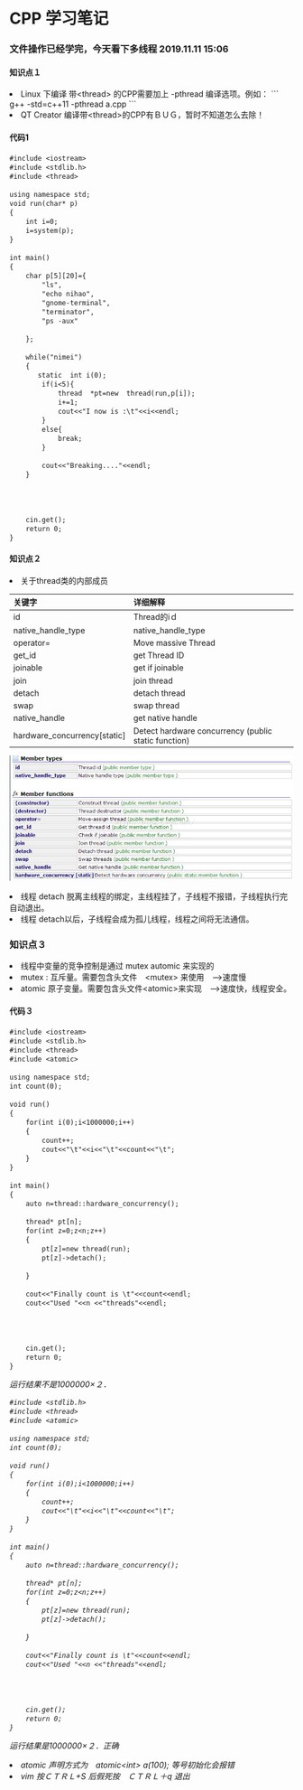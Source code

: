 # CPP 学习笔记
### 文件操作已经学完，今天看下多线程  2019.11.11 15:06
#### 知识点１
<li> Linux 下编译 带&ltthread&gt 的CPP需要加上 -pthread 编译选项。例如：
```
g++ -std=c++11 -pthread a.cpp
```
<li>QT Creator 编译带&ltthread&gt的CPP有ＢＵＧ，暂时不知道怎么去除！

#### 代码1

```
#include <iostream>
#include <stdlib.h>
#include <thread>

using namespace std;
void run(char* p)
{
    int i=0;
    i=system(p);
}

int main()
{
    char p[5][20]={
        "ls",
        "echo nihao",
        "gnome-terminal",
        "terminator",
        "ps -aux"

    };

    while("nimei")
    {
       static  int i(0);
        if(i<5){
            thread  *pt=new  thread(run,p[i]);
            i+=1;
            cout<<"I now is :\t"<<i<<endl;
        }
        else{
            break;
        }
        
        cout<<"Breaking...."<<endl;
    }




    cin.get();
    return 0;
}
```

#### 知识点２
<li> 关于thread类的内部成员

|关键字|详细解释|
|--|--|
|id|Thread的iｄ|  
|native_handle_type | native_handle_type|
|operator=|Move massive Thread|
|get_id|get Thread ID|
|joinable|get if joinable|
|join|join thread|
|detach|detach thread|
|swap |swap thread|
|native_handle|get native handle|
|hardware_concurrency[static]|Detect hardware concurrency (public static function)

![](1.jpg)

<li> 线程 detach 脱离主线程的绑定，主线程挂了，子线程不报错，子线程执行完自动退出。

<li> 线程 detach以后，子线程会成为孤儿线程，线程之间将无法通信。

### 知识点３

<li>线程中变量的竞争控制是通过 mutex automic 来实现的

<li>mutex : 互斥量。需要包含头文件　&ltmutex> 来使用　-->速度慢

<li>atomic 原子变量。需要包含头文件&ltatomic>来实现　-->速度快，线程安全。

#### 代码３

```
#include <iostream>
#include <stdlib.h>
#include <thread>
#include <atomic>

using namespace std;
int count(0);

void run()
{
    for(int i(0);i<1000000;i++)
    {
        count++;
        cout<<"\t"<<i<<"\t"<<count<<"\t";
    }
}

int main()
{
    auto n=thread::hardware_concurrency();

    thread* pt[n];
    for(int z=0;z<n;z++)
    {
        pt[z]=new thread(run);
        pt[z]->detach();

    }
    
    cout<<"Finally count is \t"<<count<<endl;
    cout<<"Used "<<n <<"threads"<<endl;




    cin.get();
    return 0;
}
```

<em>运行结果不是1000000×２．

```#include <iostream>
#include <stdlib.h>
#include <thread>
#include <atomic>

using namespace std;
int count(0);

void run()
{
    for(int i(0);i<1000000;i++)
    {
        count++;
        cout<<"\t"<<i<<"\t"<<count<<"\t";
    }
}

int main()
{
    auto n=thread::hardware_concurrency();

    thread* pt[n];
    for(int z=0;z<n;z++)
    {
        pt[z]=new thread(run);
        pt[z]->detach();

    }
    
    cout<<"Finally count is \t"<<count<<endl;
    cout<<"Used "<<n <<"threads"<<endl;




    cin.get();
    return 0;
}
```
<em>运行结果是1000000×２．正确

<li><em>atomic 声明方式为　atomic&ltint> a(100); 等号初始化会报错

<li><em>vim 按ＣＴＲＬ+S 后假死按　ＣＴＲＬ＋q 退出
